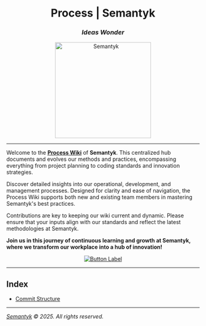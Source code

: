 <h1 align='center'>Process | Semantyk</h1>
<h3 align='center'><i>Ideas Wonder</i></h3>
<p align='center'>
  <picture>
    <source srcset="https://www.semantyk.com/favicon-dark.svg" media="
(prefers-color-scheme: dark)" />
    <source srcset="https://www.semantyk.com/favicon.svg" media="
(prefers-color-scheme: light)" />
    <img src="https://www.semantyk.com/favicon.svg" alt="Semantyk"
width="250" />
  </picture>
</p>

---
Welcome to the [**Process Wiki**](https://github.com/semantyk/process/wiki) of **Semantyk**. This centralized hub documents and evolves our methods and practices, encompassing everything from project planning to coding standards and innovation strategies.

Discover detailed insights into our operational, development, and management processes. Designed for clarity and ease of navigation, the Process Wiki supports both new and existing team members in mastering Semantyk's best practices.

Contributions are key to keeping our wiki current and dynamic. Please ensure that your inputs align with our standards and reflect the latest methodologies at Semantyk.

**Join us in this journey of continuous learning and growth at Semantyk, where we transform our workplace into a hub of innovation!**

<p align='center'>
<a href="https://github.com/semantyk/process/wiki">
<img src="https://img.shields.io/badge/Go_to_Wiki-ButtonColor.svg" alt="Button Label"/>
</a>
</p>

---

## Index

* [Commit Structure](https://github.com/semantyk/.github/wiki/%F0%9F%8C%9F-Commit-Structure)

---
*[Semantyk](https://www.semantyk.com/) © 2025. All rights reserved.*
